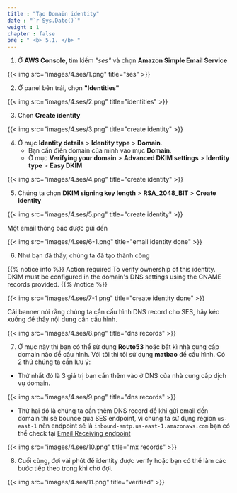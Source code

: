 ```yaml
---
title : "Tạo Domain identity"
date : "`r Sys.Date()`"
weight : 1
chapter : false
pre : " <b> 5.1. </b> "
---
```


1. Ở **AWS Console**, tìm kiếm *"ses"* và chọn **Amazon Simple Email Service**

{{< img src="images/4.ses/1.png" title="ses" >}}

2. Ở panel bên trái, chọn **"Identities"**

{{< img src="images/4.ses/2.png" title="identities" >}}

3. Chọn **Create identity**

{{< img src="images/4.ses/3.png" title="create identity" >}}

4. Ở mục **Identity details** > **Identity type** > **Domain**.
   - Bạn cần điền domain của mình vào mục **Domain**.
   - Ở mục **Verifying your domain** > **Advanced DKIM settings** > **Identity type** > **Easy DKIM**

{{< img src="images/4.ses/4.png" title="create identity" >}}

5. Chúng ta chọn **DKIM signing key length** > **RSA_2048_BIT** > **Create identity**

{{< img src="images/4.ses/5.png" title="create identity" >}}

Một email thông báo được gửi đến

{{< img src="images/4.ses/6-1.png" title="email identity done" >}}

6. Như bạn đã thấy, chúng ta đã tạo thành công

{{% notice info %}}
Action required
To verify ownership of this identity. DKIM must be configured in the domain's DNS settings using the CNAME records provided.
{{% /notice %}}

{{< img src="images/4.ses/7-1.png" title="create identity done" >}}

Cái banner nói rằng chúng ta cần cấu hình DNS record cho SES, hãy kéo xuống để thấy nội dung cần cấu hình.

{{< img src="images/4.ses/8.png" title="dns records" >}}

7. Ở mục này thì bạn có thể sử dụng **Route53** hoặc bất kì nhà cung cấp domain nào để cấu hình. Với tôi thì tôi sử dụng **matbao** để cấu hình. Có 2 thứ chúng ta cần lưu ý:

- Thứ nhất đó là 3 giá trị bạn cần thêm vào ở DNS của nhà cung cấp dịch vụ domain.

{{< img src="images/4.ses/9.png" title="dns records" >}}

- Thứ hai đó là chúng ta cần thêm DNS record để khi gửi email đến domain thì sẽ bounce qua SES endpoint, vì chúng ta sử dụng region `us-east-1` nên endpoint sẽ là `inbound-smtp.us-east-1.amazonaws.com` bạn có thể check tại [Email Receiving endpoint](https://docs.aws.amazon.com/general/latest/gr/ses.html#ses_inbound_endpoints)

{{< img src="images/4.ses/10.png" title="mx records" >}}

8. Cuối cùng, đợi vài phút để identity được verify hoặc bạn có thể làm các bước tiếp theo trong khi chờ đợi.

{{< img src="images/4.ses/11.png" title="verified" >}}
